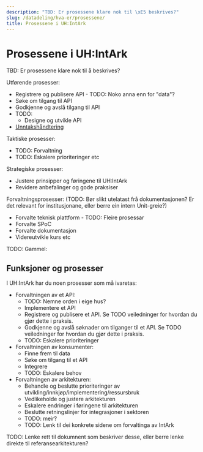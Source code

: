 ```yaml
---
description: "TBD: Er prosessene klare nok til \xE5 beskrives?"
slug: /datadeling/hva-er/prosessene/
title: Prosessene i UH:IntArk
---
```


# Prosessene i UH:IntArk

TBD: Er prosessene klare nok til å beskrives?

Utførende prosesser:


* Registrere og publisere API - TODO: Noko anna enn for "data"?
* Søke om tilgang til API
* Godkjenne og avslå tilgang til API
* TODO:
	+ Designe og utvikle API
* [Unntakshåndtering](/docs/datadeling/hva-er/prosessene/unntak)


Taktiske prosesser:


* TODO: Forvaltning
* TODO: Eskalere prioriteringer etc


Strategiske prosesser:


* Justere prinsipper og føringene til UH:IntArk
* Revidere anbefalinger og gode praksiser


Forvaltningsprosesser: (TODO: Bør slikt utelatast frå dokumentasjonen? Er det relevant for institusjonane, eller berre ein intern Unit-greie?)


* Forvalte teknisk plattform - TODO: Fleire prosessar
* Forvalte SPoC
* Forvalte dokumentasjon
* Videreutvikle kurs etc


TODO: Gammel:


## Funksjoner og prosesser


I UH:IntArk har du noen prosesser som må ivaretas:


* Forvaltningen av et API:
	+ TODO: Nemne orden i eige hus?
	+ Implementere et API
	+ Registrere og publisere et API. Se TODO veiledninger for hvordan du gjør dette i praksis.
	+ Godkjenne og avslå søknader om tilganger til et API. Se TODO veiledninger for hvordan du gjør dette i praksis.
	+ TODO: Eskalere prioriteringer
* Forvaltningen av konsumenter:
	+ Finne frem til data
	+ Søke om tilgang til et API
	+ Integrere
	+ TODO: Eskalere behov
* Forvaltningen av arkitekturen:
	+ Behandle og beslutte prioriteringer av utvikling/innkjøp/implementering/ressursbruk
	+ Vedlikeholde og justere arkitekturen
	+ Eskalere endringer i føringene til arkitekturen
	+ Beslutte retningslinjer for integrasjoner i sektoren
	+ TODO: meir?
	+ TODO: Lenk til dei konkrete sidene om forvaltinga av IntArk


TODO: Lenke rett til dokumnent som beskriver desse, eller berre lenke direkte til referansearkitekturen?

